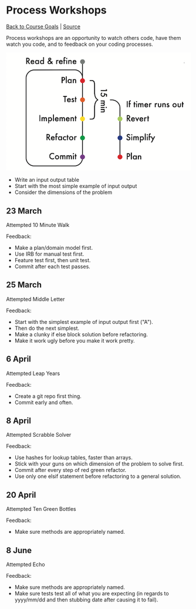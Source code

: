 # Process Workshops

[Back to Course Goals](README.md) | [Source](https://github.com/makersacademy/skills-workshops/tree/master/process_review)

Process workshops are an opportunity to watch others code, have them watch you code, and to feedback on your coding processes.

![Process Flow](images/process_outline.png)

- Write an input output table
- Start with the most simple example of input output
- Consider the dimensions of the problem

## 23 March

Attempted 10 Minute Walk

Feedback:

- Make a plan/domain model first.
- Use IRB for manual test first.
- Feature test first, then unit test.
- Commit after each test passes.

## 25 March

Attempted Middle Letter

Feedback:

- Start with the simplest example of input output first ("A").
- Then do the next simplest.
- Make a clunky if else block solution before refactoring.
- Make it work ugly before you make it work pretty.

## 6 April

Attempted Leap Years

Feedback:

- Create a git repo first thing.
- Commit early and often.

## 8 April

Attempted Scrabble Solver

Feedback:

- Use hashes for lookup tables, faster than arrays.
- Stick with your guns on which dimension of the problem to solve first.
- Commit after every step of red green refactor.
- Use only one elsif statement before refactoring to a general solution.

## 20 April

Attempted Ten Green Bottles

Feedback:

- Make sure methods are appropriately named.

## 8 June

Attempted Echo

Feedback:

- Make sure methods are appropriately named.
- Make sure tests test all of what you are expecting (in regards to yyyy/mm/dd and then stubbing date after causing it to fail).

